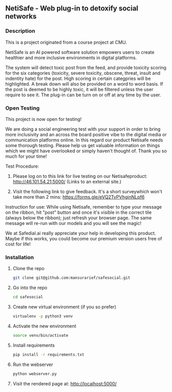 
NetiSafe - Web plug-in to detoxify social networks
---------------------


### Description

This is a project originated from a course project at CMU. 

NetiSafe is an AI powered software solution empowers users to create healthier and more inclusive environments in digital platforms. 

The system will detect toxic post from the feed, and provide toxicity scoring for the six categories (toxicity, severe toxicity, obscene, threat, insult and indentity hate) for the post. High scoring in certain categpries will be highlighted. A break down will also be provided on a word to word basis. If the post is deemed to be highly toxic, it will be filtered unless the user require to see it. The plug-in can be turn on or off at any time by the user. 


### Open Testing

This project is now open for testing! 

We are doing a social engineering test with your support in order to bring more inclusivity and an across the board positive vibe to the digital media or communication platforms online. In this regard our product Netisafe needs some thorough testing. Please help us get valuable information on things which we might have overlooked or simply haven't thought of. Thank you so much for your time! 

Test Procedure: 

1) Please log on to this link for live testing on our Netisafeproduct: 
http://46.101.54.21:5000/ (Links to an external site.)

2) Visit the following link to give feedback. It's a short surveywhich won't take more than 2 mins:
https://forms.gle/eVQ2TvPVhginNLpf6

Instruction for use: While using Netisafe, remember to type your message on the ribbon, hit "post" button and once it's visible in the correct tile (always below the ribbon); just refresh your browser page. The same message will re-run with our models and you will see the magic!

We at Safedial.ai really appreciate your help in developing this product. Maybe if this works, you could become our premium version users free of cost for life!


### Installation

1. Clone the repo
   ```sh
   git clone git@github.com:mansurarief/safesocial.git
   ```

2. Go into the repo
   ```sh
   cd safesocial
   ```

3. Create new virtual environment (if you so prefer)
   ```sh
   virtualenv -p python3 venv  
   ```

3. Activate the new environment
   ```sh
   source venv/bin/activate
   ```

3. Install requirements
   ```sh
   pip install -r requirements.txt
   ```

4. Run the webserver
   ```sh
   python webserver.py
   ```
5. Visit the rendered page at: [http://localhost:5000/](http://localhost:5000/)

